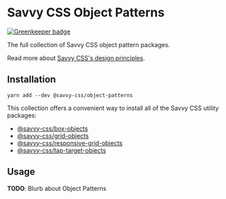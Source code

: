 # Savvy CSS Object Patterns

[![Greenkeeper badge](https://badges.greenkeeper.io/savvy-css/object-patterns.svg)](https://greenkeeper.io/)

The full collection of Savvy CSS object pattern packages.

Read more about [Savvy CSS's design principles](https://github.com/savvy-css/savvy/doc).


## Installation

```shell
yarn add --dev @savvy-css/object-patterns
``` 

This collection offers a convenient way to install all of the Savvy CSS utility packages:

- [@savvy-css/box-objects](https://github.com/savvy-css/box-objects/)
- [@savvy-css/grid-objects](https://github.com/savvy-css/grid-objects/)
- [@savvy-css/responsive-grid-objects](https://github.com/savvy-css/responsive-grid-objects/)
- [@savvy-css/tap-target-objects](https://github.com/savvy-css/tap-target-objects/)

## Usage

**TODO**: Blurb about Object Patterns